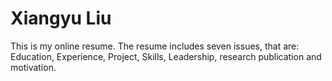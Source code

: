 # Xiangyu Liu
This is my online resume. 
The resume includes seven issues, that are: Education, Experience, Project, Skills, Leadership, research publication and motivation.
